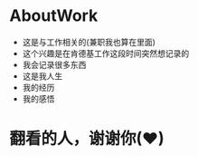 # AboutWork

- 这是与工作相关的(兼职我也算在里面)
- 这个兴趣是在肯德基工作这段时间突然想记录的
- 我会记录很多东西
- 这是我人生
- 我的经历
- 我的感悟

# 翻看的人，谢谢你(❤)


